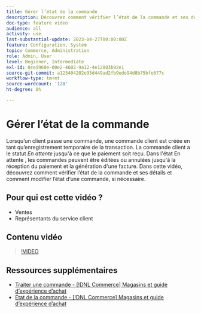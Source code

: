 ```yaml
---
title: Gérer l’état de la commande
description: Découvrez comment vérifier l’état de la commande et ses détails, et comment modifier l’état d’une commande.
doc-type: feature video
audience: all
activity: use
last-substantial-update: 2023-04-27T00:00:00Z
feature: Configuration, System
topic: Commerce, Administration
role: Admin, User
level: Beginner, Intermediate
exl-id: 0ce9960e-00e2-4602-9a12-4e12883b92e1
source-git-commit: a123404202e95d449ad2fb9ede94d8b75bfe677c
workflow-type: tm+mt
source-wordcount: '128'
ht-degree: 0%

---
```


# Gérer l’état de la commande

Lorsqu’un client passe une commande, une commande client est créée en tant qu’enregistrement temporaire de la transaction. La commande client a le statut _En attente_ jusqu&#39;à ce que le paiement soit reçu. Dans l&#39;état En attente , les commandes peuvent être éditées ou annulées jusqu&#39;à la réception du paiement et la génération d&#39;une facture. Dans cette vidéo, découvrez comment vérifier l’état de la commande et ses détails et comment modifier l’état d’une commande, si nécessaire.

## Pour qui est cette vidéo ?

- Ventes
- Représentants du service client

## Contenu vidéo

>[!VIDEO](https://video.tv.adobe.com/v/343935?quality=12&learn=on)

## Ressources supplémentaires

- [Traiter une commande - [!DNL Commerce] Magasins et guide d’expérience d’achat](https://experienceleague.adobe.com/docs/commerce-admin/stores-sales/order-management/orders/order-processing.html?lang=fr#process-an-order)
- [État de la commande - [!DNL Commerce] Magasins et guide d’expérience d’achat](https://experienceleague.adobe.com/docs/commerce-admin/stores-sales/order-management/orders/order-status.html?lang=fr)
